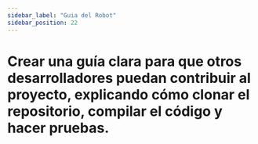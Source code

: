 ```yaml
---
sidebar_label: "Guia del Robot"
sidebar_position: 22
---
```


# Crear una guía clara para que otros desarrolladores puedan contribuir al proyecto, explicando cómo clonar el repositorio, compilar el código y hacer pruebas.
